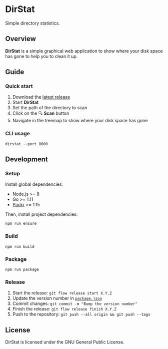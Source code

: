 # DirStat

Simple directory statistics.

## Overview

**DirStat** is a simple graphical web application to show
where your disk space has gone to help you to clean it up.

## Guide

### Quick start

1. Download the [latest release](https://github.com/GaelGirodon/dir-stat/releases)
2. Start **DirStat**
3. Set the path of the directory to scan
4. Click on the 🔍 **Scan** button
5. Navigate in the treemap to show where your disk space has gone

### CLI usage

```shell
dirstat --port 8000
```

## Development

### Setup

Install global dependencies:

- Node.js >= 8
- Go >= 1.11
- [Packr](https://github.com/gobuffalo/packr) >= 1.15

Then, install project dependencies:

```shell
npm run ensure
```

### Build

```shell
npm run build
```

### Package

```shell
npm run package
```

### Release

1. Start the release: `git flow release start X.Y.Z`
2. Update the version number in [`package.json`](package.json)
3. Commit changes: `git commit -m "Bump the version number"`
4. Finish the release: `git flow release finish X.Y.Z`
5. Push to the repository: `git push --all origin && git push --tags`

## License

DirStat is licensed under the GNU General Public License.
